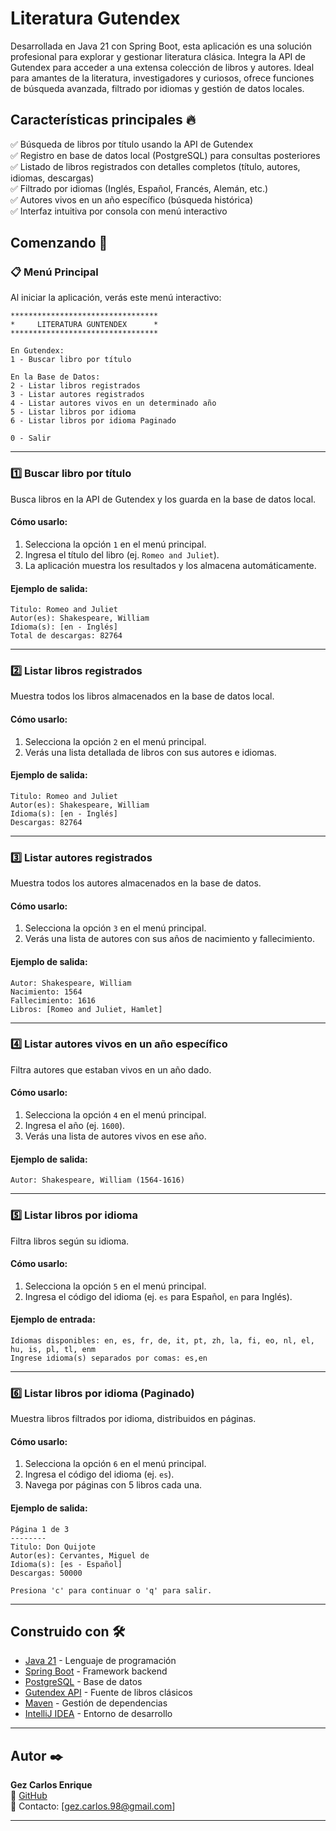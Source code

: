 # Literatura Gutendex

Desarrollada en Java 21 con Spring Boot, esta aplicación es una solución profesional para explorar y gestionar literatura clásica. Integra la API de Gutendex para acceder a una extensa colección de libros y autores. Ideal para amantes de la literatura, investigadores y curiosos, ofrece funciones de búsqueda avanzada, filtrado por idiomas y gestión de datos locales.

## Características principales 🔥

✅ Búsqueda de libros por título usando la API de Gutendex  
✅ Registro en base de datos local (PostgreSQL) para consultas posteriores  
✅ Listado de libros registrados con detalles completos (título, autores, idiomas, descargas)  
✅ Filtrado por idiomas (Inglés, Español, Francés, Alemán, etc.)  
✅ Autores vivos en un año específico (búsqueda histórica)  
✅ Interfaz intuitiva por consola con menú interactivo  

## Comenzando 🚀

### 📋 Menú Principal

Al iniciar la aplicación, verás este menú interactivo:

```
*********************************
*     LITERATURA GUNTENDEX      *
*********************************

En Gutendex:
1 - Buscar libro por título

En la Base de Datos:
2 - Listar libros registrados
3 - Listar autores registrados
4 - Listar autores vivos en un determinado año
5 - Listar libros por idioma
6 - Listar libros por idioma Paginado

0 - Salir
```

---

### 1️⃣ Buscar libro por título

Busca libros en la API de Gutendex y los guarda en la base de datos local.

#### Cómo usarlo:

1. Selecciona la opción `1` en el menú principal.  
2. Ingresa el título del libro (ej. `Romeo and Juliet`).  
3. La aplicación muestra los resultados y los almacena automáticamente.

#### Ejemplo de salida:

```
Titulo: Romeo and Juliet
Autor(es): Shakespeare, William
Idioma(s): [en - Inglés]
Total de descargas: 82764
```

---

### 2️⃣ Listar libros registrados

Muestra todos los libros almacenados en la base de datos local.

#### Cómo usarlo:

1. Selecciona la opción `2` en el menú principal.  
2. Verás una lista detallada de libros con sus autores e idiomas.

#### Ejemplo de salida:

```
Titulo: Romeo and Juliet
Autor(es): Shakespeare, William
Idioma(s): [en - Inglés]
Descargas: 82764
```

---

### 3️⃣ Listar autores registrados

Muestra todos los autores almacenados en la base de datos.

#### Cómo usarlo:

1. Selecciona la opción `3` en el menú principal.  
2. Verás una lista de autores con sus años de nacimiento y fallecimiento.

#### Ejemplo de salida:

```
Autor: Shakespeare, William  
Nacimiento: 1564  
Fallecimiento: 1616  
Libros: [Romeo and Juliet, Hamlet]
```

---

### 4️⃣ Listar autores vivos en un año específico

Filtra autores que estaban vivos en un año dado.

#### Cómo usarlo:

1. Selecciona la opción `4` en el menú principal.  
2. Ingresa el año (ej. `1600`).  
3. Verás una lista de autores vivos en ese año.

#### Ejemplo de salida:

```
Autor: Shakespeare, William (1564-1616)
```

---

### 5️⃣ Listar libros por idioma

Filtra libros según su idioma.

#### Cómo usarlo:

1. Selecciona la opción `5` en el menú principal.  
2. Ingresa el código del idioma (ej. `es` para Español, `en` para Inglés).  

#### Ejemplo de entrada:

```
Idiomas disponibles: en, es, fr, de, it, pt, zh, la, fi, eo, nl, el, hu, is, pl, tl, enm  
Ingrese idioma(s) separados por comas: es,en
```

---

### 6️⃣ Listar libros por idioma (Paginado)

Muestra libros filtrados por idioma, distribuidos en páginas.

#### Cómo usarlo:

1. Selecciona la opción `6` en el menú principal.  
2. Ingresa el código del idioma (ej. `es`).  
3. Navega por páginas con 5 libros cada una.

#### Ejemplo de salida:

```
Página 1 de 3
--------
Titulo: Don Quijote  
Autor(es): Cervantes, Miguel de  
Idioma(s): [es - Español]  
Descargas: 50000

Presiona 'c' para continuar o 'q' para salir.
```

---

## Construido con 🛠️

* [Java 21](https://www.oracle.com/java/technologies/javase/jdk21-archive-downloads.html) - Lenguaje de programación  
* [Spring Boot](https://spring.io/projects/spring-boot) - Framework backend  
* [PostgreSQL](https://www.postgresql.org/) - Base de datos  
* [Gutendex API](https://gutendex.com/) - Fuente de libros clásicos  
* [Maven](https://maven.apache.org/) - Gestión de dependencias  
* [IntelliJ IDEA](https://www.jetbrains.com/idea/) - Entorno de desarrollo  

---

## Autor ✒️

**Gez Carlos Enrique**  
📌 [GitHub](https://github.com/gezcarlos22)  
📧 Contacto: [gez.carlos.98@gmail.com]

---
